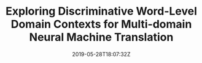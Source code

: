 ---
title: "Exploring Discriminative Word-Level Domain Contexts for Multi-domain Neural Machine Translation"
authors:
- Jinsong Su
- Jiali Zeng
- Jun Xie
- Huating Wen
- Yongjing Yin
- Yang Liu
author_notes:
- "共同一作"
- "共同一作"
- 
- 
- 
- 
date: "2019-05-28T18:07:32Z"
publishDate: "2025-05-28T18:07:32Z"
publication_types: [direction1]
publication: "**IEEE Transactions on Pattern Analysis and Machine Intelligence.** (CCF-A类)"
---